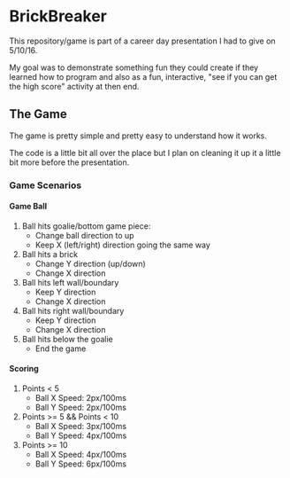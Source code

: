 # BrickBreaker

This repository/game is part of a career day presentation I had to give on 5/10/16.

My goal was to demonstrate something fun they could create if they learned how to program and also as a fun, interactive, "see if you can get the high score" activity at then end.

## The Game

The game is pretty simple and pretty easy to understand how it works. 

The code is a little bit all over the place but I plan on cleaning it up it a little bit more before the presentation.

### Game Scenarios

#### Game Ball

1. Ball hits goalie/bottom game piece:
    - Change ball direction to up
    - Keep X (left/right) direction going the same way
2. Ball hits a brick
    - Change Y direction (up/down) 
    - Change X direction
3. Ball hits left wall/boundary
    - Keep Y direction
    - Change X direction
4. Ball hits right wall/boundary
    - Keep Y direction
    - Change X direction   
5. Ball hits below the goalie
    - End the game
    

#### Scoring
1. Points < 5
    - Ball X Speed: 2px/100ms
    - Ball Y Speed: 2px/100ms
2. Points >= 5 && Points < 10
    - Ball X Speed: 3px/100ms
    - Ball Y Speed: 4px/100ms
3. Points >= 10
    - Ball X Speed: 4px/100ms
    - Ball Y Speed: 6px/100ms


    



